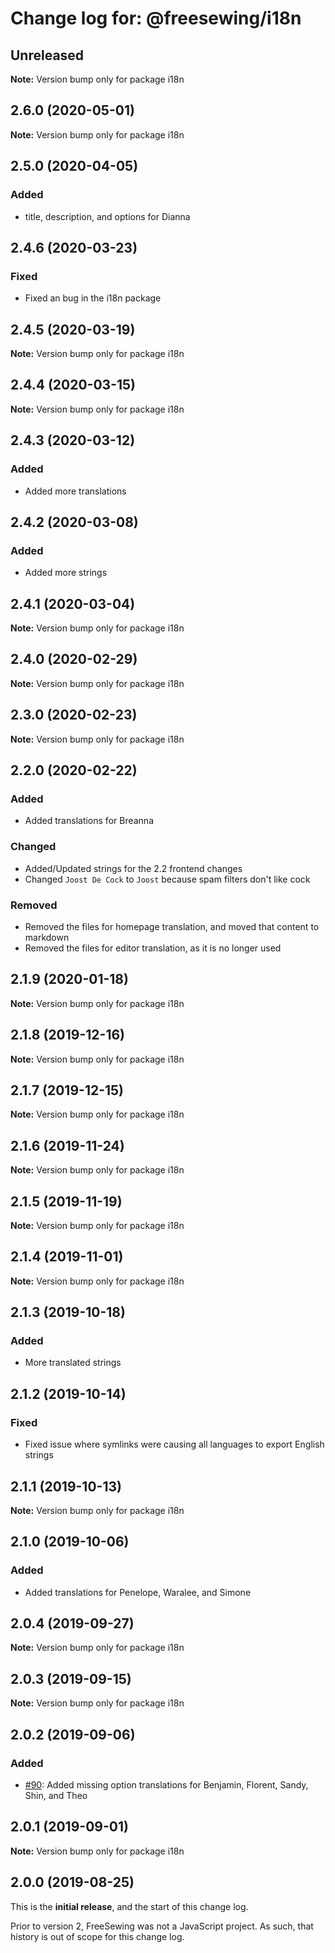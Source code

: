 # Change log for: @freesewing/i18n

## Unreleased

**Note:** Version bump only for package i18n

## 2.6.0 (2020-05-01)

**Note:** Version bump only for package i18n

## 2.5.0 (2020-04-05)

### Added

- title, description, and options for Dianna

## 2.4.6 (2020-03-23)

### Fixed

- Fixed an bug in the i18n package

## 2.4.5 (2020-03-19)

**Note:** Version bump only for package i18n

## 2.4.4 (2020-03-15)

**Note:** Version bump only for package i18n

## 2.4.3 (2020-03-12)

### Added

- Added more translations

## 2.4.2 (2020-03-08)

### Added

- Added more strings

## 2.4.1 (2020-03-04)

**Note:** Version bump only for package i18n

## 2.4.0 (2020-02-29)

**Note:** Version bump only for package i18n

## 2.3.0 (2020-02-23)

**Note:** Version bump only for package i18n

## 2.2.0 (2020-02-22)

### Added

- Added translations for Breanna

### Changed

- Added/Updated strings for the 2.2 frontend changes
- Changed `Joost De Cock` to `Joost` because spam filters don't like cock

### Removed

- Removed the files for homepage translation, and moved that content to markdown
- Removed the files for editor translation, as it is no longer used

## 2.1.9 (2020-01-18)

**Note:** Version bump only for package i18n

## 2.1.8 (2019-12-16)

**Note:** Version bump only for package i18n

## 2.1.7 (2019-12-15)

**Note:** Version bump only for package i18n

## 2.1.6 (2019-11-24)

**Note:** Version bump only for package i18n

## 2.1.5 (2019-11-19)

**Note:** Version bump only for package i18n

## 2.1.4 (2019-11-01)

**Note:** Version bump only for package i18n

## 2.1.3 (2019-10-18)

### Added

- More translated strings

## 2.1.2 (2019-10-14)

### Fixed

- Fixed issue where symlinks were causing all languages to export English strings

## 2.1.1 (2019-10-13)

**Note:** Version bump only for package i18n

## 2.1.0 (2019-10-06)

### Added

- Added translations for Penelope, Waralee, and Simone

## 2.0.4 (2019-09-27)

**Note:** Version bump only for package i18n

## 2.0.3 (2019-09-15)

**Note:** Version bump only for package i18n

## 2.0.2 (2019-09-06)

### Added

- [#90](https://github.com/freesewing/freesewing/issues/90): Added missing option translations for Benjamin, Florent, Sandy, Shin, and Theo

## 2.0.1 (2019-09-01)

**Note:** Version bump only for package i18n

## 2.0.0 (2019-08-25)

This is the **initial release**, and the start of this change log.

Prior to version 2, FreeSewing was not a JavaScript project.
As such, that history is out of scope for this change log.
